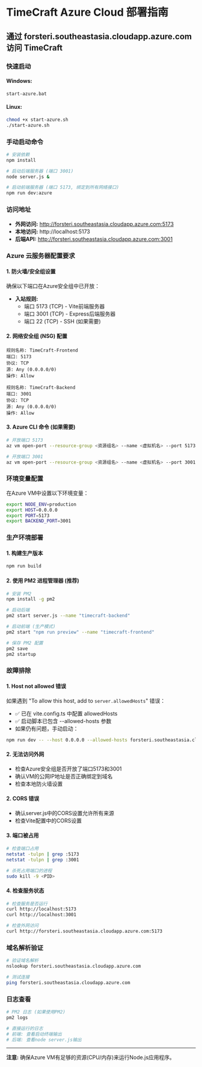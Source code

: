# TimeCraft Azure Cloud 部署指南

## 通过 forsteri.southeastasia.cloudapp.azure.com 访问 TimeCraft

### 快速启动

#### Windows:
```batch
start-azure.bat
```

#### Linux:
```bash
chmod +x start-azure.sh
./start-azure.sh
```

### 手动启动命令

```bash
# 安装依赖
npm install

# 启动后端服务器 (端口 3001)
node server.js &

# 启动前端服务器 (端口 5173, 绑定到所有网络接口)
npm run dev:azure
```

### 访问地址

- **外网访问:** http://forsteri.southeastasia.cloudapp.azure.com:5173
- **本地访问:** http://localhost:5173
- **后端API:** http://forsteri.southeastasia.cloudapp.azure.com:3001

### Azure 云服务器配置要求

#### 1. 防火墙/安全组设置
确保以下端口在Azure安全组中已开放：
- **入站规则:**
  - 端口 5173 (TCP) - Vite前端服务器
  - 端口 3001 (TCP) - Express后端服务器
  - 端口 22 (TCP) - SSH (如果需要)

#### 2. 网络安全组 (NSG) 配置
```
规则名称: TimeCraft-Frontend
端口: 5173
协议: TCP
源: Any (0.0.0.0/0)
操作: Allow

规则名称: TimeCraft-Backend  
端口: 3001
协议: TCP
源: Any (0.0.0.0/0)
操作: Allow
```

#### 3. Azure CLI 命令 (如果需要)
```bash
# 开放端口 5173
az vm open-port --resource-group <资源组名> --name <虚拟机名> --port 5173

# 开放端口 3001  
az vm open-port --resource-group <资源组名> --name <虚拟机名> --port 3001
```

### 环境变量配置

在Azure VM中设置以下环境变量：
```bash
export NODE_ENV=production
export HOST=0.0.0.0
export PORT=5173
export BACKEND_PORT=3001
```

### 生产环境部署

#### 1. 构建生产版本
```bash
npm run build
```

#### 2. 使用 PM2 进程管理器 (推荐)
```bash
# 安装 PM2
npm install -g pm2

# 启动后端
pm2 start server.js --name "timecraft-backend"

# 启动前端 (生产模式)
pm2 start "npm run preview" --name "timecraft-frontend"

# 保存 PM2 配置
pm2 save
pm2 startup
```

### 故障排除

#### 1. Host not allowed 错误
如果遇到 "To allow this host, add to `server.allowedHosts`" 错误：
- ✅ 已在 vite.config.ts 中配置 allowedHosts
- ✅ 启动脚本已包含 --allowed-hosts 参数
- 如果仍有问题，手动启动：
```bash
npm run dev -- --host 0.0.0.0 --allowed-hosts forsteri.southeastasia.cloudapp.azure.com
```

#### 2. 无法访问外网
- 检查Azure安全组是否开放了端口5173和3001
- 确认VM的公网IP地址是否正确绑定到域名
- 检查本地防火墙设置

#### 2. CORS 错误
- 确认server.js中的CORS设置允许所有来源
- 检查Vite配置中的CORS设置

#### 3. 端口被占用
```bash
# 检查端口占用
netstat -tulpn | grep :5173
netstat -tulpn | grep :3001

# 杀死占用端口的进程
sudo kill -9 <PID>
```

#### 4. 检查服务状态
```bash
# 检查服务是否运行
curl http://localhost:5173
curl http://localhost:3001

# 检查外网访问
curl http://forsteri.southeastasia.cloudapp.azure.com:5173
```

### 域名解析验证

```bash
# 验证域名解析
nslookup forsteri.southeastasia.cloudapp.azure.com

# 测试连接
ping forsteri.southeastasia.cloudapp.azure.com
```

### 日志查看

```bash
# PM2 日志 (如果使用PM2)
pm2 logs

# 直接运行的日志
# 前端: 查看启动终端输出
# 后端: 查看node server.js输出
```

---

**注意:** 确保Azure VM有足够的资源(CPU/内存)来运行Node.js应用程序。
